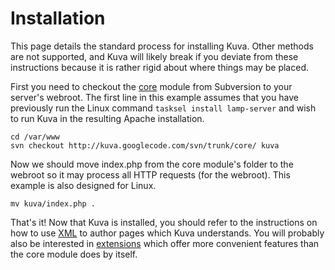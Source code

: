 # Installation #

This page details the standard process for installing Kuva.  Other methods are not supported, and Kuva will likely break if you deviate from these instructions because it is rather rigid about where things may be placed.

First you need to checkout the [core](core.md) module from Subversion to your server's webroot.  The first line in this example assumes that you have previously run the Linux command `tasksel install lamp-server` and wish to run Kuva in the resulting Apache installation.
```
cd /var/www
svn checkout http://kuva.googlecode.com/svn/trunk/core/ kuva
```

Now we should move index.php from the core module's folder to the webroot so it may process all HTTP requests (for the webroot).  This example is also designed for Linux.
```
mv kuva/index.php .
```

That's it!  Now that Kuva is installed, you should refer to the instructions on how to use [XML](XML.md) to author pages which Kuva understands.  You will probably also be interested in [extensions](Extensions.md) which offer more convenient features than the core module does by itself.
